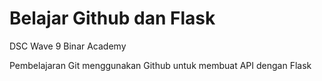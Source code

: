 # Belajar Github dan Flask

DSC Wave 9 Binar Academy

Pembelajaran Git menggunakan Github untuk membuat API dengan Flask
